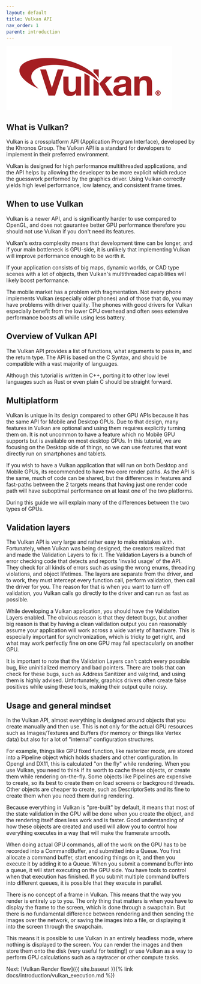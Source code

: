 ```yaml
---
layout: default
title: Vulkan API
nav_order: 1
parent: introduction
---
```


![VulkanLogo](/assets/images/Vulkan_170px_Dec16.jpg)

## What is Vulkan?

Vulkan is a crossplatform API (Application Program Interface), developed by the Khronos Group.
The Vulkan API is a standard for developers to implement in their preferred environment.

Vulkan is designed for high performance multithreaded applications, and the API helps by allowing the developer to be more explicit which reduce the guesswork performed by the graphics driver. Using Vulkan correctly yields high level performance, low latency, and consistent frame times.

## When to use Vulkan

Vulkan is a newer API, and is significantly harder to use compared to OpenGL, and does not gaurantee 
better GPU performance therefore you should not use Vulkan if you don't need its features.

Vulkan's extra complexity means that development time can be longer, and if your main bottleneck is GPU-side, 
it is unlikely that implementing Vulkan will improve performance enough to be worth it.

If your application consists of big maps, dynamic worlds, or CAD type scenes with a lot of objects, then Vulkan's multithreaded capabilities will likely boost performance.

The mobile market has a problem with fragmentation. Not every phone implements Vulkan (especially older phones) and of those that do, you may have problems with driver quality. The phones with good drivers for Vulkan especially benefit from the lower CPU overhead and often sees extensive performance boosts all whille using less battery.

## Overview of Vulkan API

The Vulkan API provides a list of functions, what arguments to pass in, and the return type.
The API is based on the C Syntax, and should be compatible with a vast majority of languages.

Although this tutorial is written in C++, porting it to other low level languages such as Rust or even plain C should be straight forward.

## Multiplatform

Vulkan is unique in its design compared to other GPU APIs because it has the same API for Mobile and Desktop GPUs. Due to that design, many features in Vulkan are optional and using them requires explicitly turning them on. It is not uncommon to have a feature which no Mobile GPU supports but is available on most desktop GPUs. In this tutorial, we are focusing on the Desktop side of things, so we can use features that wont directly run on smartphones and tablets. 

If you wish to have a Vulkan application that will run on both Desktop and Mobile GPUs, its recommended to have two core render paths. As the API is the same, much of code can be shared, but the differences in features and fast-paths between the 2 targets means that having just one render code path will have suboptimal performance on at least one of the two platforms. 

During this guide we will explain many of the differences between the two types of GPUs.

## Validation layers

The Vulkan API is very large and rather easy to make mistakes with. Fortunately, when Vulkan was being designed, the creators realized that and made the Validation Layers to fix it. The Validation Layers is a bunch of error checking code that detects and reports 'invalid usage' of the API. They check for all kinds of errors such as using the wrong enums, threading violations, and object lifetimes. The layers are separate from the driver, and to work, they must intercept every function call, perform validation, then call the driver for you. The reason for that is when you want to turn off validation, you Vulkan calls go directly to the driver and can run as fast as possible.

While developing a Vulkan application, you should have the Validation Layers enabled. The obvious reason is that they detect bugs, but another big reason is that by having a clean validation output you can reasonably assume your application will work across a wide variety of hardware. This is especially important for synchronization, which is tricky to get right, and what may work perfectly fine on one GPU may fail spectacularly on another GPU.

It is important to note that the Validation Layers can't catch every possible bug, like uninitialized memory and bad pointers. There are tools that can check for these bugs, such as Address Sanitizer and valgrind, and using them is highly advised. Unfortunately, graphics drivers often create false positives while using these tools, making their output quite noisy. 

## Usage and general mindset

In the Vulkan API, almost everything is designed around objects that you create manually and then use. This is not only for the actual GPU resources such as Images/Textures and Buffers (for memory or things like Vertex data) but also for a lot of "internal" configuration structures.

For example, things like GPU fixed function, like rasterizer mode, are stored into a Pipeline object which holds shaders and other configuration. In Opengl and DX11, this is calculated "on the fly" while rendering.
When you use Vulkan, you need to think if its worth to cache these objects, or create them while rendering on-the-fly. Some objects like Pipelines are expensive to create, so its best to create them on load screens or background threads. Other objects are cheaper to create, such as DescriptorSets and its fine to create them when you need them during rendering.

Because everything in Vulkan is "pre-built" by default, it means that most of the state validation in the GPU will be done when you create the object, and the rendering itself does less work and is faster. Good understanding of how these objects are created and used will allow you to control how everything executes in a way that will make the framerate smooth.

When doing actual GPU commands, all of the work on the GPU has to be recorded into a CommandBuffer, and submitted into a Queue. You first allocate a command buffer, start encoding things on it, and then you execute it by adding it to a Queue. When you submit a command buffer into a queue, it will start executing on the GPU side. You have tools to control when that execution has finished. If you submit multiple command buffers into different queues, it is possible that they execute in parallel.

There is no concept of a frame in Vulkan. This means that the way you render is entirely up to you. The only thing that matters is when you have to display the frame to the screen, which is done through a swapchain. But there is no fundamental difference between rendering and then sending the images over the network, or saving the images into a file, or displaying it into the screen through the swapchain.

This means it is possible to use Vulkan in an entirely headless mode, where nothing is displayed to the screen. You can render the images and then store them onto the disk (very useful for testing!) or use Vulkan as a way to perform GPU calculations such as a raytracer or other compute tasks.

Next: [Vulkan Render flow]({{ site.baseurl }}{% link docs/introduction/vulkan_execution.md %})